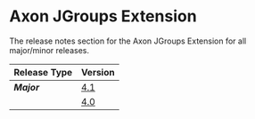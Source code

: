 # Axon JGroups Extension

The release notes section for the Axon JGroups Extension for all major/minor releases.

| Release Type | Version |
| :--- | :--- |
| _**Major**_ | [4.1](rn-jgroups-major-releases.md#release-4-1) |
|  | [4.0](rn-jgroups-major-releases.md#release-4-0) |
